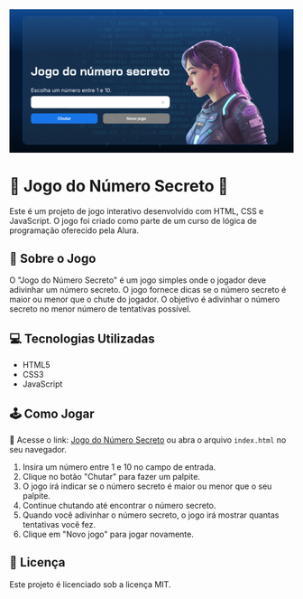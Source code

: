 <img src='./img/banner.png'> 

# 🎲 Jogo do Número Secreto 🎯

Este é um projeto de jogo interativo desenvolvido com HTML, CSS e JavaScript. O jogo foi criado como parte de um curso de lógica de programação oferecido pela Alura.

## 📖 Sobre o Jogo

O "Jogo do Número Secreto" é um jogo simples onde o jogador deve adivinhar um número secreto. O jogo fornece dicas se o número secreto é maior ou menor que o chute do jogador. O objetivo é adivinhar o número secreto no menor número de tentativas possível.

## 💻 Tecnologias Utilizadas

- HTML5
- CSS3
- JavaScript

## 🕹️ Como Jogar
🔗 Acesse o link: [Jogo do Número Secreto](https://gamer-three.vercel.app/) ou abra o arquivo `index.html` no seu navegador.

1. Insira um número entre 1 e 10 no campo de entrada.
2. Clique no botão "Chutar" para fazer um palpite.
3. O jogo irá indicar se o número secreto é maior ou menor que o seu palpite.
4. Continue chutando até encontrar o número secreto.
5. Quando você adivinhar o número secreto, o jogo irá mostrar quantas tentativas você fez.
6. Clique em "Novo jogo" para jogar novamente.

## 📄 Licença

Este projeto é licenciado sob a licença MIT.
